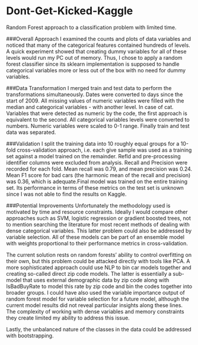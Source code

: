# Dont-Get-Kicked-Kaggle
Random Forest approach to a classification problem with limited time.

###Overall Approach
I examined the counts and plots of data variables and noticed that many of the categorical features contained hundreds of levels. A quick experiment showed that creating dummy variables for all of these levels would run my PC out of memory. Thus, I chose to apply a random forest classifier since its sklearn implementation is supposed to handle categorical variables more or less out of the box with no need for dummy variables. 

###Data Transformation
I merged train and test data to perform the transformations simultaneously. Dates were converted to days since the start of 2009. All missing values of numeric variables were filled with the median and categorical variables - with another level. In case of cat. Variables that were detected as numeric by the code, the first approach is equivalent to the second. All categorical variables levels were converted to numbers. Numeric variables were scaled to 0-1 range. Finally train and test data was separated.

###Validation
I split the training data into 10 roughly equal groups for a 10-fold cross-validation approach, i.e. each give sample was used as a training set against a model trained on the remainder. RefId and pre-processing identifier columns were excluded from analysis. Recall and Precision were recorded for each fold. Mean recall was 0.79, and mean precision was 0.24. Mean F1 score for bad cars (the harmonic mean of the recall and precision) was 0.36, which is adequate.Final model was trained on the entire training set. Its performance in terms of these metrics on the test set is unknown since I was not able to find the results on Kaggle.

###Potential Improvements
Unfortunately the methodology used is motivated by time and resource constraints. Ideally I would compare other approaches such as SVM, logistic regression or gradient boosted trees, not to mention searching the literature for most recent methods of dealing with dense categorical variables. This latter problem could also be addressed by variable selection. All of these models can be part of an ensemble model with weights proportional to their performance metrics in cross-validation.

The current solution rests on random forests’ ability to control overfitting on their own, but this problem could be attacked directly with tools like PCA. A more sophisticated approach could use NLP to bin car models together and creating so-called direct zip code models. The latter is essentially a sub-model that uses external demographic data by zip code along with IsBadBuyRate to model this rate by zip code and bin the codes together into broader groups. I could have also used the variable importance output of random forest model for variable selection for a future model, although the current model results did not reveal particular insights along these lines. The complexity of working with dense variables and memory constraints they create limited my ability to address this issue.

Lastly, the unbalanced nature of the classes in the data could be addressed with bootstrapping.
